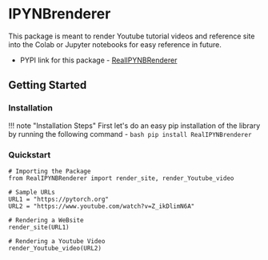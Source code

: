 # IPYNBrenderer 

This package is meant to render Youtube tutorial videos and reference site into the Colab or Jupyter notebooks for easy reference in future.

- PYPI link for this package - [RealIPYNBRenderer](https://pypi.org/project/RealIPYNBrenderer)

## Getting Started

### Installation

!!! note "Installation Steps"
    First let's do an easy pip installation of the library by running the following command -
    ```bash
    pip install RealIPYNBrenderer
    ```


### Quickstart

```
# Importing the Package
from RealIPYNBRenderer import render_site, render_Youtube_video

# Sample URLs
URL1 = "https://pytorch.org"
URL2 = "https://www.youtube.com/watch?v=Z_ikDlimN6A"

# Rendering a WeBsite
render_site(URL1)

# Rendering a Youtube Video
render_Youtube_video(URL2)
```

